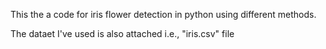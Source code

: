 This the a code for iris flower detection in python using different methods.

The dataet I've used is also attached i.e., "iris.csv" file 
